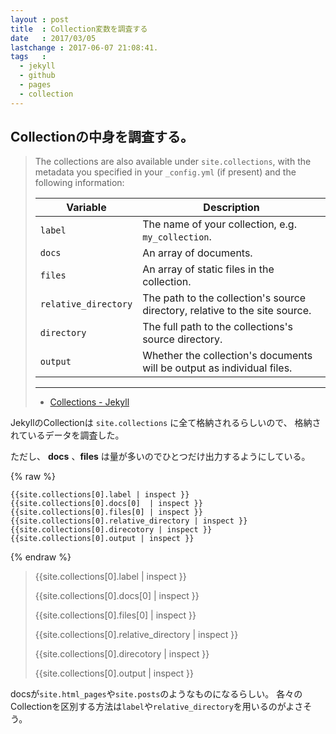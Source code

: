 ```yaml
---
layout : post
title  : Collection変数を調査する
date   : 2017/03/05
lastchange : 2017-06-07 21:08:41.
tags   :
  - jekyll
  - github
  - pages
  - collection
---
```



## Collectionの中身を調査する。

> The collections are also available under `site.collections`,
> with the metadata you specified in your `_config.yml` (if present)
> and the following information:
> 
> | Variable             | Description                                        |
> | -------------------- | -------------------------------------------------- |
> | `label`              | The name of your collection, e.g. `my_collection`. |
> | `docs`               | An array of documents.                             |
> | `files`              | An array of static files in the collection.        |
> | `relative_directory` | The path to the collection's source directory, relative to the site source. |
> | `directory`          | The full path to the collections's source directory. |
> | `output`             | Whether the collection's documents will be output as individual files. |
> 
> ---
> 
> * [Collections - Jekyll](https://jekyllrb.com/docs/collections/)

JekyllのCollectionは `site.collections` に全て格納されるらしいので、
格納されているデータを調査した。

ただし、 **docs** 、**files** は量が多いのでひとつだけ出力するようにしている。

{% raw %}
```liquid
{{site.collections[0].label | inspect }}
{{site.collections[0].docs[0]  | inspect }}
{{site.collections[0].files[0] | inspect }}
{{site.collections[0].relative_directory | inspect }}
{{site.collections[0].direcotory | inspect }}
{{site.collections[0].output | inspect }}
```
{% endraw %}

> {{site.collections[0].label | inspect }}
> 
> {{site.collections[0].docs[0]  | inspect }}
> 
> {{site.collections[0].files[0] | inspect }}
> 
> {{site.collections[0].relative_directory | inspect }}
> 
> {{site.collections[0].direcotory | inspect }}
> 
> {{site.collections[0].output | inspect }}

docsが`site.html_pages`や`site.posts`のようなものになるらしい。
各々のCollectionを区別する方法は`label`や`relative_directory`を用いるのがよさそう。
